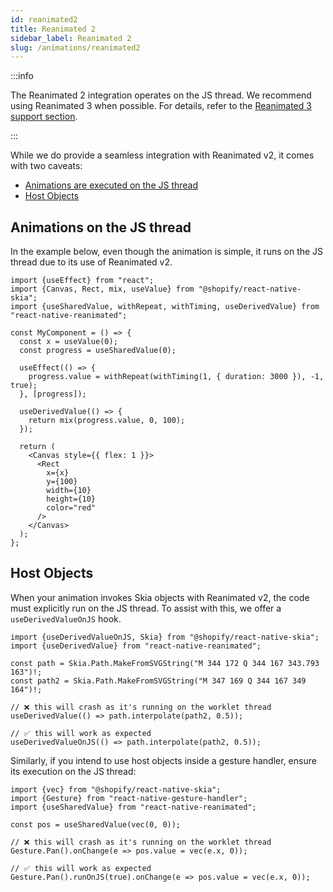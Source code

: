 ```yaml
---
id: reanimated2
title: Reanimated 2
sidebar_label: Reanimated 2
slug: /animations/reanimated2
---
```


:::info

The Reanimated 2 integration operates on the JS thread. We recommend using Reanimated 3 when possible. For details, refer to the [Reanimated 3 support section](/docs/reanimated3).

:::

While we do provide a seamless integration with Reanimated v2, it comes with two caveats:
* [Animations are executed on the JS thread](#animations-on-the-js-thread)
* [Host Objects](#object-objects)

## Animations on the JS thread

In the example below, even though the animation is simple, it runs on the JS thread due to its use of Reanimated v2.

```tsx twoslash
import {useEffect} from "react";
import {Canvas, Rect, mix, useValue} from "@shopify/react-native-skia";
import {useSharedValue, withRepeat, withTiming, useDerivedValue} from "react-native-reanimated";

const MyComponent = () => {
  const x = useValue(0);
  const progress = useSharedValue(0);

  useEffect(() => {
    progress.value = withRepeat(withTiming(1, { duration: 3000 }), -1, true);
  }, [progress]);

  useDerivedValue(() => {
    return mix(progress.value, 0, 100);
  });

  return (
    <Canvas style={{ flex: 1 }}>
      <Rect
        x={x}
        y={100}
        width={10}
        height={10}
        color="red"
      />
    </Canvas>
  );
};
```

## Host Objects

When your animation invokes Skia objects with Reanimated v2, the code must explicitly run on the JS thread. To assist with this, we offer a `useDerivedValueOnJS` hook.

```tsx twoslash
import {useDerivedValueOnJS, Skia} from "@shopify/react-native-skia";
import {useDerivedValue} from "react-native-reanimated";

const path = Skia.Path.MakeFromSVGString("M 344 172 Q 344 167 343.793 163")!;
const path2 = Skia.Path.MakeFromSVGString("M 347 169 Q 344 167 349 164")!;

// ❌ this will crash as it's running on the worklet thread
useDerivedValue(() => path.interpolate(path2, 0.5));

// ✅ this will work as expected
useDerivedValueOnJS(() => path.interpolate(path2, 0.5));
```

Similarly, if you intend to use host objects inside a gesture handler, ensure its execution on the JS thread:

```tsx twoslash
import {vec} from "@shopify/react-native-skia";
import {Gesture} from "react-native-gesture-handler";
import {useSharedValue} from "react-native-reanimated";

const pos = useSharedValue(vec(0, 0));

// ❌ this will crash as it's running on the worklet thread
Gesture.Pan().onChange(e => pos.value = vec(e.x, 0));

// ✅ this will work as expected
Gesture.Pan().runOnJS(true).onChange(e => pos.value = vec(e.x, 0));
```